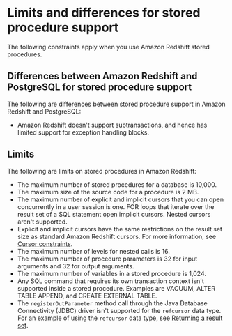 # Limits and differences for stored procedure support<a name="stored-procedure-constraints"></a>

The following constraints apply when you use Amazon Redshift stored procedures\.

## Differences between Amazon Redshift and PostgreSQL for stored procedure support<a name="stored-procedure-differences"></a>

 The following are differences between stored procedure support in Amazon Redshift and PostgreSQL:
+ Amazon Redshift doesn't support subtransactions, and hence has limited support for exception handling blocks\.

## Limits<a name="stored-procedure-limits"></a>

The following are limits on stored procedures in Amazon Redshift:
+ The maximum number of stored procedures for a database is 10,000\.
+ The maximum size of the source code for a procedure is 2 MB\.
+ The maximum number of explicit and implicit cursors that you can open concurrently in a user session is one\. FOR loops that iterate over the result set of a SQL statement open implicit cursors\. Nested cursors aren't supported\.
+ Explicit and implicit cursors have the same restrictions on the result set size as standard Amazon Redshift cursors\. For more information, see [Cursor constraints](declare.md#declare-constraints)\. 
+ The maximum number of levels for nested calls is 16\.
+ The maximum number of procedure parameters is 32 for input arguments and 32 for output arguments\.
+ The maximum number of variables in a stored procedure is 1,024\.
+ Any SQL command that requires its own transaction context isn't supported inside a stored procedure\. Examples are VACUUM, ALTER TABLE APPEND, and CREATE EXTERNAL TABLE\.
+ The `registerOutParameter` method call through the Java Database Connectivity \(JDBC\) driver isn't supported for the `refcursor` data type\.   For an example of using the `refcursor` data type, see [Returning a result set](stored-procedure-result-set.md)\.